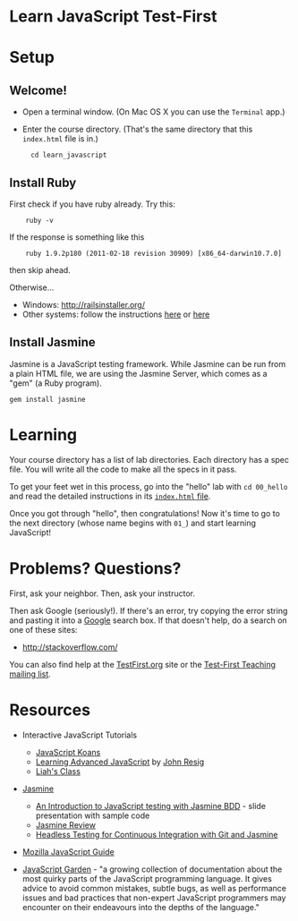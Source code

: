 # Learn JavaScript Test-First

# Setup

## Welcome!

* Open a terminal window. (On Mac OS X you can use the `Terminal` app.)

* Enter the course directory. (That's the same directory that this `index.html` file is in.)

        cd learn_javascript


## Install Ruby

First check if you have ruby already. Try this:

        ruby -v

If the response is something like this

        ruby 1.9.2p180 (2011-02-18 revision 30909) [x86_64-darwin10.7.0]

then skip ahead.

Otherwise...

* Windows: <http://railsinstaller.org/>
* Other systems: follow the instructions [here](http://www.wiki.devchix.com/index.php?title=Workshop_Installation_Notes_Rails_3) or [here](http://ruby.railstutorial.org/ruby-on-rails-tutorial-book#sec:rubygems)

## Install Jasmine

Jasmine is a JavaScript testing framework. While Jasmine can be run from a plain HTML file, we are using the Jasmine Server, which comes as a "gem" (a Ruby program).

    gem install jasmine

# Learning

Your course directory has a list of lab directories. Each directory has a spec file. You will write all the code to make all the specs in it pass.

To get your feet wet in this process, go into the "hello" lab with `cd 00_hello` and read the detailed instructions in its [`index.html` file](00_hello/index.html).

Once you got through "hello", then congratulations! Now it's time to go to the
next directory (whose name begins with `01_`) and start learning JavaScript!

# Problems? Questions?

First, ask your neighbor. Then, ask your instructor.

Then ask Google (seriously!). If there's an error, try copying the error string and pasting it into a [Google](http://google.com) search box. If that doesn't help, do a search on one of these sites:

*	<http://stackoverflow.com/>

You can also find help at the [TestFirst.org](http://testfirst.org) site or the [Test-First Teaching mailing list](http://groups.google.com/group/test-first-teaching).

# Resources

* Interactive JavaScript Tutorials
  * [JavaScript Koans](https://github.com/mrdavidlaing/javascript-koans)
  * [Learning Advanced JavaScript](http://ejohn.org/apps/learn) by [John Resig](http://ejohn.org)
  * [Liah's Class](https://github.com/liahhansen/Learn-to-Program-Javascript)

* [Jasmine](http://pivotal.github.com/jasmine/)
  * [An Introduction to JavaScript testing with Jasmine BDD](https://github.com/searls/jasmine-intro) - slide presentation with sample code
  * [Jasmine Review](http://blog.twoalex.com/2010/12/29/test-your-javascript/)
  * [Headless Testing for Continuous Integration with Git and Jasmine](http://www.sencha.com/blog/2011/01/14/headless-testing-for-continuous-integration-with-git-and-jasmine/)

* [Mozilla JavaScript Guide](http://developer.mozilla.org/en/JavaScript/Guide)
* [JavaScript Garden](http://bonsaiden.github.com/JavaScript-Garden/) - "a growing collection of documentation about the most quirky parts of the JavaScript programming language. It gives advice to avoid common mistakes, subtle bugs, as well as performance issues and bad practices that non-expert JavaScript programmers may encounter on their endeavours into the depths of the language."

